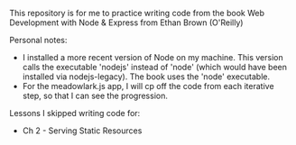 This repository is for me to practice writing code from the book Web Development with Node & Express from Ethan Brown (O'Reilly)

Personal notes:
* I installed a more recent version of Node on my machine.  This version calls the executable 'nodejs' instead of 'node' (which would have been installed via nodejs-legacy).  The book uses the 'node' executable.
* For the meadowlark.js app, I will cp off the code from each iterative step, so that I can see the progression.

Lessons I skipped writing code for:
* Ch 2  - Serving Static Resources
